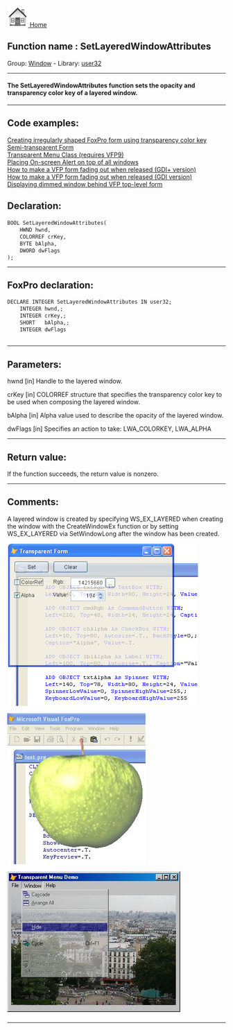 [<img src="../../images/home.png"> Home ](https://github.com/VFPX/Win32API)  

## Function name : SetLayeredWindowAttributes
Group: [Window](../../functions_group.md#Window)  -  Library: [user32](../../Libraries.md#user32)  
***  


#### The SetLayeredWindowAttributes function sets the opacity and transparency color key of a layered window.
***  


## Code examples:
[Creating irregularly shaped FoxPro form using transparency color key](../../samples/sample_033.md)  
[Semi-transparent Form](../../samples/sample_453.md)  
[Transparent Menu Class (requires VFP9)](../../samples/sample_496.md)  
[Placing On-screen Alert on top of all windows](../../samples/sample_504.md)  
[How to make a VFP form fading out when released (GDI+ version)](../../samples/sample_527.md)  
[How to make a VFP form fading out when released (GDI version)](../../samples/sample_528.md)  
[Displaying dimmed window behind VFP top-level form](../../samples/sample_578.md)  

## Declaration:
```foxpro  
BOOL SetLayeredWindowAttributes(
    HWND hwnd,
    COLORREF crKey,
    BYTE bAlpha,
    DWORD dwFlags
);  
```  
***  


## FoxPro declaration:
```foxpro  
DECLARE INTEGER SetLayeredWindowAttributes IN user32;
	INTEGER hwnd,;
	INTEGER crKey,;
	SHORT   bAlpha,;
	INTEGER dwFlags
  
```  
***  


## Parameters:
hwnd
[in] Handle to the layered window.

crKey
[in] COLORREF structure that specifies the transparency color key to be used when composing the layered window.

bAlpha
[in] Alpha value used to describe the opacity of the layered window. 

dwFlags
[in] Specifies an action to take: LWA_COLORKEY, LWA_ALPHA  
***  


## Return value:
If the function succeeds, the return value is nonzero.  
***  


## Comments:
A layered window is created by specifying WS_EX_LAYERED when creating the window with the CreateWindowEx function or by setting WS_EX_LAYERED via SetWindowLong after the window has been created.  
  
[![](../../images/transform.png)](../../samples/sample_453.md)

[![](../../images/applecorp.jpg)](../../samples/sample_143.md)

[![](../../images/transparentmenu.jpg)](../../samples/sample_496.md)

***  

